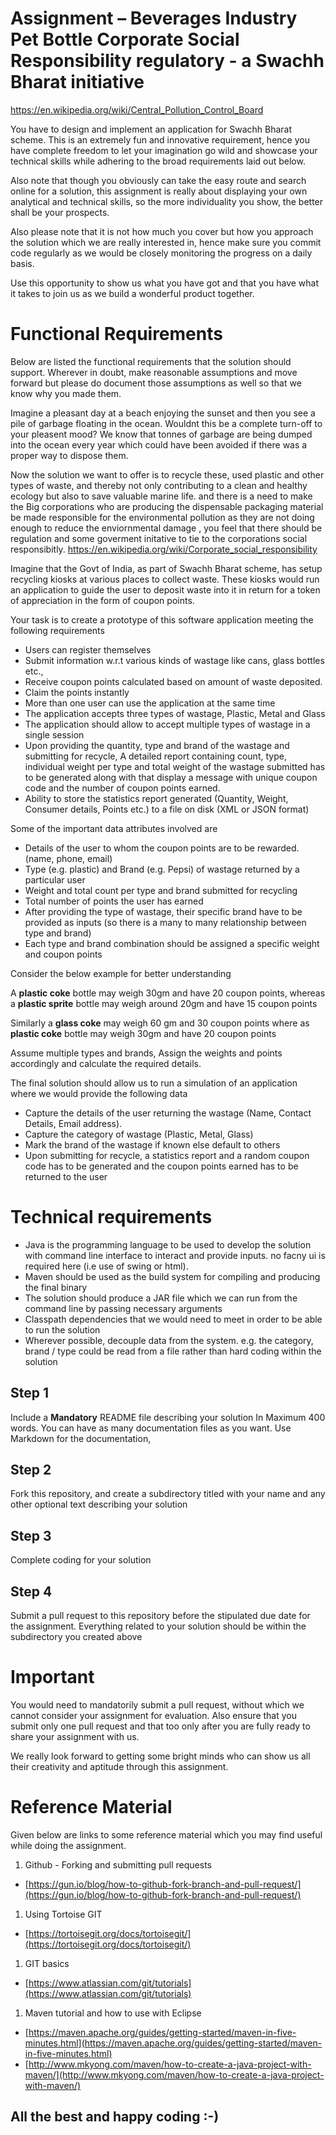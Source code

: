 # Assignment – Beverages Industry Pet Bottle Corporate Social Responsibility regulatory  - a Swachh Bharat initiative 

https://en.wikipedia.org/wiki/Central_Pollution_Control_Board

You have to design and implement an application for Swachh Bharat scheme. This is an extremely fun and innovative requirement, hence you have complete freedom to let your imagination go wild and showcase your technical skills while adhering to the broad requirements laid out below.

Also note that though you obviously can take the easy route and search online for a solution, this assignment is really about displaying your own analytical and technical skills, so the more individuality you show, the better shall be your prospects.

Also please note that it is not how much you cover but how you approach the solution which we are really interested in, hence make sure you commit code regularly as we would be closely monitoring the progress on a daily basis.

Use this opportunity to show us what you have got and that you have what it takes to join us as we build a wonderful product together.

# Functional Requirements

Below are listed the functional requirements that the solution should support. Wherever in doubt, make reasonable assumptions and move forward but please do document those assumptions as well so that we know why you made them.

Imagine a pleasant day at a beach enjoying the sunset and then you see a pile of garbage floating in the ocean. Wouldnt this be a complete turn-off to your pleasent mood? We know that tonnes of garbage are being dumped into the ocean every year which could have been avoided if there was a proper way to dispose them.

Now the solution we want to offer is to recycle these, used plastic and other types of waste, and thereby not only contributing to a clean and healthy ecology but also to save valuable marine life. and there is a need to make the Big corporations who are producing the dispensable packaging material be made responsible for the environmental pollution as they are not doing enough to reduce the enviornmental damage , you feel that there should be regulation and some goverment initative to tie to the corporations social responsibitly.
https://en.wikipedia.org/wiki/Corporate_social_responsibility

Imagine that the Govt of India, as part of Swachh Bharat scheme, has setup recycling kiosks at various places to collect waste. These kiosks would run an application to guide the user to deposit waste into it in return for a token of appreciation in the form of coupon points.

Your task is to create a prototype of this software application meeting the following requirements

- Users can register themselves
- Submit information w.r.t various kinds of wastage like cans, glass bottles etc.,
- Receive coupon points calculated based on amount of waste deposited.
- Claim the points instantly
- More than one user can use the application at the same time
- The application accepts three types of wastage, Plastic, Metal and Glass
- The application should allow to accept multiple types of wastage in a single session
- Upon providing the quantity, type and brand of the wastage and submitting for recycle, A detailed report containing count, type, individual weight per type and total weight of the wastage submitted has to be generated along with that display a message with unique coupon code and the number of coupon points earned.
- Ability to store the statistics report generated (Quantity, Weight, Consumer details, Points etc.) to a file on disk (XML or JSON format)

Some of the important data attributes involved are

- Details of the user to whom the coupon points are to be rewarded. (name, phone, email)
- Type (e.g. plastic) and Brand (e.g. Pepsi) of wastage returned by a particular user 
- Weight and total count per type and brand submitted for recycling
- Total number of points the user has earned
- After providing the type of wastage, their specific brand have to be provided as inputs (so there is a many to many relationship between type and brand)
- Each type and brand combination should be assigned a specific weight and coupon points

Consider the below example for better understanding

   A **plastic coke** bottle may weigh 30gm and have 20 coupon points, whereas a **plastic sprite** bottle may weigh around 20gm and have 15 coupon points

Similarly a **glass coke** may weigh 60 gm and 30 coupon points where as **plastic coke** bottle may weigh 30gm and have 20 coupon points

Assume multiple types and brands, Assign the weights and points accordingly and calculate the required details.

The final solution should allow us to run a simulation of an application where we would provide the following data

- Capture the details of the user returning the wastage (Name, Contact Details, Email address).
- Capture the category of wastage (Plastic, Metal, Glass)
- Mark the brand of the wastage if known else default to others
- Upon submitting for recycle, a statistics report and a random coupon code has to be generated and the coupon points earned has to be returned to the user

# Technical requirements

- Java is the programming language to be used to develop the solution with command line interface to interact and provide inputs.
  no facny ui is required here (i.e use of swing or html).
- Maven should be used as the build system for compiling and producing the final binary
- The solution should produce a JAR file which we can run from the command line by passing necessary arguments
- Classpath dependencies that we would need to meet in order to be able to run the solution
- Wherever possible, decouple data from the system. e.g. the category, brand / type could be read from a file rather than hard coding within the solution

## **Step 1**

Include a **Mandatory** README file describing your solution In Maximum 400 words. You can have as many documentation files as you want. Use Markdown for the documentation,

## **Step 2**

Fork this repository, and create a subdirectory titled with your name and any other optional text describing your solution

## **Step 3**

Complete coding for your solution

## **Step 4**

Submit a pull request to this repository before the stipulated due date for the assignment. Everything related to your solution should be within the subdirectory you created above

# Important

You would need to mandatorily submit a pull request, without which we cannot consider your assignment for evaluation. Also ensure that you submit only one pull request and that too only after you are fully ready to share your assignment with us.

We really look forward to getting some bright minds who can show us all their creativity and aptitude through this assignment.

# Reference Material

Given below are links to some reference material which you may find useful while doing the assignment.

1. Github - Forking and submitting pull requests

- [https://gun.io/blog/how-to-github-fork-branch-and-pull-request/](https://gun.io/blog/how-to-github-fork-branch-and-pull-request/)

1. Using Tortoise GIT

- [https://tortoisegit.org/docs/tortoisegit/](https://tortoisegit.org/docs/tortoisegit/)

1. GIT basics

- [https://www.atlassian.com/git/tutorials](https://www.atlassian.com/git/tutorials)

1. Maven tutorial and how to use with Eclipse

- [https://maven.apache.org/guides/getting-started/maven-in-five-minutes.html](https://maven.apache.org/guides/getting-started/maven-in-five-minutes.html)
- [http://www.mkyong.com/maven/how-to-create-a-java-project-with-maven/](http://www.mkyong.com/maven/how-to-create-a-java-project-with-maven/)

## **All the best and happy coding :-)**
